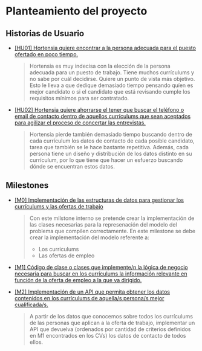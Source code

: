 # Planteamiento del proyecto

## Historias de Usuario

- [[HU01] Hortensia quiere encontrar a la persona adecuada para el puesto ofertado en poco tiempo.](https://github.com/aacosa34/Keikaku/issues/7)
  > Hortensia es muy indecisa con la elección de la persona adecuada para un puesto de trabajo. Tiene muchos currículums y no sabe por cuál decidirse. Quiere un punto de vista más objetivo. Esto le lleva a que dedique demasiado tiempo pensando quíen es mejor candidato o si el candidato que está revisando cumple los requisitos mínimos para ser contratado.

- [[HU02] Hortensia quiere ahorrarse el tener que buscar el teléfono o email de contacto dentro de aquellos currículums que sean aceptados para agilizar el proceso de concertar las entrevistas.](https://github.com/aacosa34/Keikaku/issues/6)
  > Hortensia pierde también demasiado tiempo buscando dentro de cada currículum los datos de contacto de cada posible candidato, tarea que también se le hace bastante repetitiva. Además, cada persona tiene un diseño y distribución de los datos distinto en su currículum, por lo que tiene que hacer un esfuerzo buscando dónde se encuentran estos datos.

## Milestones

- [[M0] Implementación de las estructuras de datos para gestionar los currículums y las ofertas de trabajo](https://github.com/aacosa34/Keikaku/milestone/2)
  > Con este milstone interno se pretende crear la implementación de las clases necesarias para la represenación del modelo del problema que compilen correctamente. 
  > En este milestone se debe crear la implementación del modelo referente a:
  > - Los curriculums
  > - Las ofertas de empleo

- [[M1] Código de clase o clases que implemente/n la lógica de negocio necesaria para buscar en los currículums la información relevante en función de la oferta de empleo a la que va dirigido.](https://github.com/aacosa34/Keikaku/milestone/6)

- [[M2] Implementación de un API que permita obtener los datos contenidos en los currículums de aquella/s persona/s mejor cualificada/s.](https://github.com/aacosa34/Keikaku/milestone/9)
  > A partir de los datos que conocemos sobre todos los currículums de las personas que aplican a la oferta de trabajo, implementar un API que devuelva (ordenados por cantidad de criterios definidos en M1 encontrados en los CVs) los datos de contacto de todos ellos.
